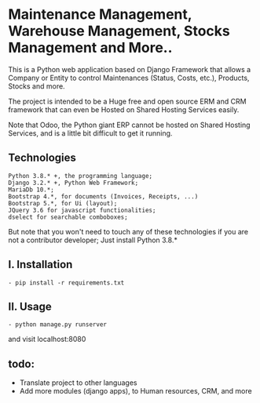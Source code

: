 # Maintenance Management, Warehouse Management, Stocks Management and More..
This is a Python web application based on Django Framework that allows a Company or Entity to control
Maintenances (Status, Costs, etc.), Products, Stocks and more.

The project is intended to be a Huge free and open source ERM and CRM framework that can even be Hosted
on Shared Hosting Services easily.

Note that Odoo, the Python giant ERP cannot be hosted on Shared Hosting Services, and is a little bit difficult to get it running.


## Technologies
```
Python 3.8.* +, the programming language;
Django 3.2.* +, Python Web Framework;
MariaDb 10.*;
Bootstrap 4.*, for documents (Invoices, Receipts, ...)
Bootstrap 5.*, for Ui (layout);
JQuery 3.6 for javascript functionalities;
dselect for searchable comboboxes;
```
But note that you won't need to touch any of these technologies if you are not a contributor developer;
Just install Python 3.8.* 

## I. Installation
  
```
- pip install -r requirements.txt
```

## II. Usage

```
- python manage.py runserver
```

and visit localhost:8080

## todo:
* Translate project to other languages
* Add more modules (django apps), to Human resources, CRM, and more
  
